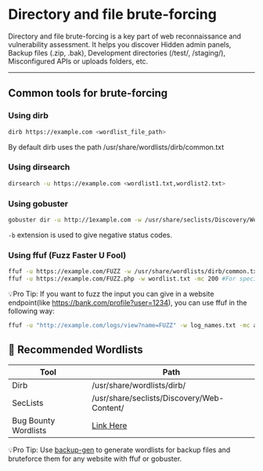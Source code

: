 # Directory and file brute-forcing
Directory and file brute-forcing is a key part of web reconnaissance and vulnerability assessment. It helps you discover Hidden admin panels, Backup files (.zip, .bak), Development directories (/test/, /staging/), Misconfigured APIs or uploads folders, etc.

---

## Common tools for brute-forcing

### Using dirb
  ```bash
  dirb https://example.com <wordlist_file_path>
  ```
By default dirb uses the path /usr/share/wordlists/dirb/common.txt

### Using dirsearch
  ```bash
  dirsearch -u https://example.com <wordlist1.txt,wordlist2.txt>
  ```

### Using gobuster
  ```bash
  gobuster dir -u http://1example.com -w /usr/share/seclists/Discovery/Web-Content/common.txt -b <Status_You_Do_Not_Need>
  ```
`-b` extension is used to give negative status codes.

### Using ffuf (Fuzz Faster U Fool)
  ```bash
  ffuf -u https://example.com/FUZZ -w /usr/share/wordlists/dirb/common.txt -mc all
  ffuf -u https://example.com/FUZZ.php -w wordlist.txt -mc 200 #For specific file extensions
  ```

💡Pro Tip:
If you want to fuzz the input you can give in a website endpoint(like https://bank.com/profile?user=1234), you can use ffuf in the following way:
  ```bash
  ffuf -u "http://example.com/logs/view?name=FUZZ" -w log_names.txt -mc all
  ```

## 🔎 Recommended Wordlists
|Tool |	Path|
|--------|------|
|Dirb |	/usr/share/wordlists/dirb/|
|SecLists |	/usr/share/seclists/Discovery/Web-Content/|
|Bug Bounty Wordlists | [Link Here](https://github.com/Karanxa/Bug-Bounty-Wordlists)|

💡Pro Tip:
Use [backup-gen](https://github.com/Nishantbhagat57/backup-gen) to generate wordlists for backup files and bruteforce them for any website with ffuf or gobuster.